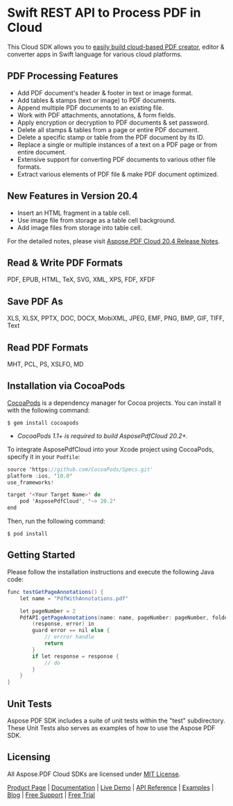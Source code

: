 # Swift REST API to Process PDF in Cloud

This Cloud SDK allows you to [easily build cloud-based PDF creator](https://products.aspose.cloud/pdf/swift), editor & converter apps in Swift language for various cloud platforms.

## PDF Processing Features

- Add PDF document's header & footer in text or image format.
- Add tables & stamps (text or image) to PDF documents.
- Append multiple PDF documents to an existing file.
- Work with PDF attachments, annotations, & form fields.
- Apply encryption or decryption to PDF documents & set password.
- Delete all stamps & tables from a page or entire PDF document.
- Delete a specific stamp or table from the PDF document by its ID.
- Replace a single or multiple instances of a text on a PDF page or from entire document.
- Extensive support for converting PDF documents to various other file formats.
- Extract various elements of PDF file & make PDF document optimized.

## New Features in Version 20.4

- Insert an HTML fragment in a table cell.
- Use image file from storage as a table cell background.
- Add image files from storage into table cell.

For the detailed notes, please visit [Aspose.PDF Cloud 20.4 Release Notes](https://docs.aspose.cloud/display/pdfcloud/Aspose.PDF+Cloud+20.4+Release+Notes).

## Read & Write PDF Formats

PDF, EPUB, HTML, TeX, SVG, XML, XPS, FDF, XFDF

## Save PDF As

XLS, XLSX, PPTX, DOC, DOCX, MobiXML, JPEG, EMF, PNG, BMP, GIF, TIFF, Text

## Read PDF Formats

MHT, PCL, PS, XSLFO, MD

## Installation via CocoaPods

[CocoaPods](https://cocoapods.org/) is a dependency manager for Cocoa projects. You can install it with the following command:

```console
$ gem install cocoapods
```

- *CocoaPods 1.1+ is required to build AsposePdfCloud 20.2+.*

To integrate AsposePdfCloud into your Xcode project using CocoaPods, specify it in your `Podfile`:

```swift
source 'https://github.com/CocoaPods/Specs.git'
platform :ios, '10.0'
use_frameworks!

target '<Your Target Name>' do
    pod 'AsposePdfCloud', '~> 20.2'
end
```

Then, run the following command:

`$ pod install`

## Getting Started

Please follow the installation instructions and execute the following Java code:

```java
func testGetPageAnnotations() {
    let name = "PdfWithAnnotations.pdf"

    let pageNumber = 2
    PdfAPI.getPageAnnotations(name: name, pageNumber: pageNumber, folder: self.tempFolder) {
        (response, error) in
        guard error == nil else {
            // errror handle
            return
        }
        if let response = response {
            // do
        }
    }
}
```

## Unit Tests

Aspose PDF SDK includes a suite of unit tests within the "test" subdirectory. These Unit Tests also serves as examples of how to use the Aspose PDF SDK.

## Licensing

All Aspose.PDF Cloud SDKs are licensed under [MIT License](https://github.com/aspose-pdf-cloud/aspose-pdf-cloud-swift/blob/master/LICENSE).

[Product Page](https://products.aspose.cloud/pdf/swift) | [Documentation](https://docs.aspose.cloud/display/pdfcloud/Home) | [Live Demo](https://products.aspose.app/pdf/family) | [API Reference](https://apireference.aspose.cloud/pdf/) | [Examples](https://github.com/aspose-pdf-cloud/aspose-pdf-cloud-swift) | [Blog](https://blog.aspose.cloud/category/pdf/) | [Free Support](https://forum.aspose.cloud/c/pdf) | [Free Trial](https://dashboard.aspose.cloud/#/apps)
